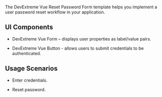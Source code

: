 The DevExtreme Vue Reset Password Form template helps you implement a user password reset workflow in your application.
<!--split-->

## UI Components  

- DevExtreme Vue Form – displays user properties as label/value pairs.

- DevExtreme Vue Button - allows users to submit credentials to be authenticated.

## Usage Scenarios 

- Enter credentials.

- Reset password.